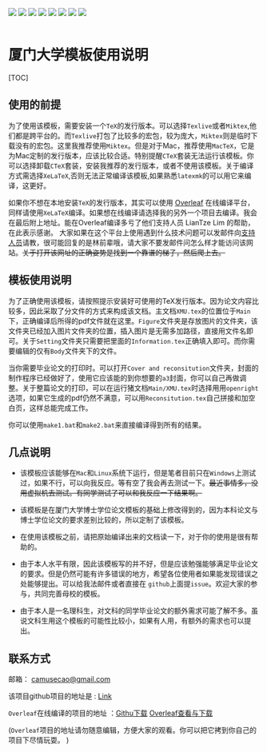 ![](https://img.shields.io/badge/Language-TeX-red.svg) ![](https://img.shields.io/github/stars/CamuseCao/XMU-Undergraduate-thesis-template.svg?style=social) ![](https://img.shields.io/github/release/CamuseCao/XMU-Undergraduate-thesis-template.svg?label=version)  ![](https://img.shields.io/github/last-commit/CamuseCao/XMU-Undergraduate-thesis-template.svg?style=social&logo=Tinder) ![](https://img.shields.io/github/repo-size/CamuseCao/XMU-Undergraduate-thesis-template.svg) ![](https://img.shields.io/github/languages/code-size/CamuseCao/XMU-Undergraduate-thesis-template.svg) ![](https://img.shields.io/github/followers/CamuseCao.svg?label=Followers) ![](https://img.shields.io/github/downloads/CamuseCao/XMU-Undergraduate-thesis-template/v0.11/total.svg?style=plastic) 



![]()











# 厦门大学模板使用说明

[TOC]


## 使用的前提

为了使用该模板，需要安装一个`TeX`的发行版本。可以选择`Texlive`或者`Miktex`,他们都是跨平台的。而`Texlive`打包了比较多的宏包，较为庞大，`Miktex`则是临时下载没有的宏包。这里我推荐使用`Miktex`。但是对于Mac，推荐使用`MacTeX`，它是为Mac定制的发行版本，应该比较合适。特别提醒`CTeX`套装无法运行该模板。你可以选择卸载`CTeX`套装，安装我推荐的发行版本，或者不使用该模板。关于编译方式需选择`XeLaTeX`,否则无法正常编译该模板,如果熟悉`latexmk`的可以用它来编译，这更好。

如果你不想在本地安装`TeX`的发行版本，其实可以使用 [Overleaf](mailto:camusecao@gmail.com) 在线编译平台，同样请使用`XeLaTeX`编译。如果想在线编译请选择我的另外一个项目去编译。我会在最后附上地址。能在Overleaf编译多亏了他们支持人员 LianTze Lim 的帮助，在此表示感谢。 大家如果在这个平台上使用遇到什么技术问题可以发邮件向[支持人员](support@overleaf.com)请教，很可能回复的是林前辈哦，请大家不要发邮件问怎么样才能访问该网站。~~关于打开该网址的正确姿势是找到一个靠谱的梯子，然后爬上去。~~

## 模板使用说明

为了正确使用该模板，请按照提示安装好可使用的TeX发行版本。因为论文内容比较多，因此采取了分文件的方式来构成该文档。主文档`XMU.tex`的位置位于`Main`下，正确编译后所得的pdf文件就在这里。`Figure`文件夹是存放图片的文件夹，该文件夹已经加入图片文件夹的位置，插入图片是无需多加路径，直接用文件名即可。关于`Setting`文件夹只需要把里面的`Information.tex`正确填入即可。而你需要编辑的仅有`Body`文件夹下的文件。

当你需要毕业论文的打印时。可以打开`Cover and reconsitution`文件夹，封面的制作程序已经做好了，使用它应该能的到你想要的`a3`封面，你可以自己再做调整。关于整篇论文的打印，可以在运行猪文档`Main/XMU.tex`时选择用用`openright`选项，如果它生成的pdf仍然不满意，可以用`Reconsitution.tex`自己拼接和加空白页，这样总能完成工作。



你可以使用`make1.bat`和`make2.bat`来直接编译得到所有的结果。

## 几点说明

- 该模板应该能够在`Mac`和`Linux`系统下运行，但是笔者目前只在`Windows`上测试过，如果不行，可以向我反应。等有空了我会再去测试一下。~~最近事情多，没用虚拟机去测试。有同学测试了可以和我反应一下结果啊。~~

- 该模板是在厦门大学博士学位论文模板的基础上修改得到的，因为本科论文与博士学位论文的要求差别比较的，所以定制了该模板。

-  在使用该模板之前，请把原始编译出来的文档读一下，对于你的使用是很有帮助的。

- 由于本人水平有限，因此该模板写的并不好，但是应该勉强能够满足毕业论文的要求。但是仍然可能有许多错误的地方，希望各位使用者如果能发现错误之处能够提出。可以给我法邮件或者直接在 `github`上面提`issue`。欢迎大家的参与，共同完善母校的模板。

- 由于本人是一名理科生，对文科的同学毕业论文的额外需求可能了解不多。虽说文科生用这个模板的可能性比较小，如果有人用，有额外的需求也可以提出。

## 联系方式

邮箱： [camusecao@gmail.com](mailto:camusecao@gmail.com)

该项目github项目的地址是 : [Link](https://github.com/CamuseCao/XMU-Undergraduate-thesis-template)

`Overleaf`在线编译的项目的地址 ：[Githu下载](https://github.com/CamuseCao/XMU-Thesis-Overleaf)    [Overleaf查看与下载]() 

(`Overleaf`项目的地址请勿随意编辑，方便大家的观看。你可以把它拷到你自己的项目下尽情玩耍。 )
